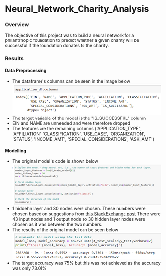 # Neural_Network_Charity_Analysis
### Overview
The objective of this project was to build a neural network for a philantrhopic foundation to predict whether a given charity will be successful if the foundation donates to the charity.

### Results
#### Data Preprocessing
- The dataframe's columns can be seen in the image below
![List of dataframe columns](https://github.com/dkristek/Neural_Network_Charity_Analysis/blob/main/images/df_columns.png)
- The target variable of the model is the "IS_SUCCESSFUL" column
- EIN and NAME are unneeded and were therefore dropped
- The features are the remaining columns ('APPLICATION_TYPE', 'AFFILIATION', 'CLASSIFICATION', 'USE_CASE', 'ORGANIZATION', 'STATUS', 'INCOME_AMT',
'SPECIAL_CONSIDERATIONS', 'ASK_AMT')

#### Modelling
- The original model's code is shown below
![Model](https://github.com/dkristek/Neural_Network_Charity_Analysis/blob/main/images/nodes_layers.png)
- 1 hiddehn layer and 30 nodes were chosen. These numbers were chosen based on suggestions from [this StackExchange post](https://stats.stackexchange.com/questions/181/how-to-choose-the-number-of-hidden-layers-and-nodes-in-a-feedforward-neural-netw) There were 43 input nodes and 1 output node so 30 hidden layer nodes were chosen as it was between the two numbers.
- The results of the original model can be seen below
![Model Results](https://github.com/dkristek/Neural_Network_Charity_Analysis/blob/main/images/og_model.png)
- The target accuracy was 75% but this was not achieved as the accuracy was only 73.01%
